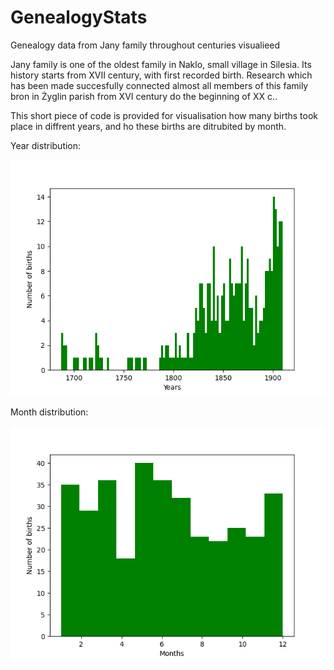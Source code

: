 # GenealogyStats
Genealogy data from Jany family throughout centuries visualieed

Jany family is one of the oldest family in Naklo, small village in Silesia. 
Its history starts from XVII century, with first recorded birth. Research which has been made succesfully connected almost 
all members of this family bron in Żyglin parish from XVI century do the beginning of XX c..

This short piece of code is provided for visualisation how many births took place in diffrent years, and ho these births are ditrubited by month.

Year distribution:

![](Years.png)

Month distribution:

![](Months.png)
